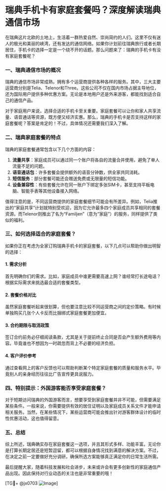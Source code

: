 # 瑞典手机卡有家庭套餐吗？深度解读瑞典通信市场

在瑞典这片北欧的土地上，生活着一群热爱自然、崇尚简约的人们。这里不仅有迷人的极光和美丽的峡湾，还有发达的通信网络。如果你计划前往瑞典旅行或者长期居住，手机卡的选择一定是一个绕不开的话题。那么问题来了：瑞典的手机卡有没有家庭套餐呢？

### 一、瑞典通信市场的概况

瑞典的通信市场非常成熟，拥有多个运营商提供各种各样的服务。其中，三大主要运营商分别是Telia、Telenor和Three。这些公司不仅在国内市场占据主导地位，还为国际用户提供多种优惠方案。无论是本地用户还是外来游客，都能找到适合自己的通信产品。

对于家庭用户来说，选择合适的手机卡至关重要。家庭套餐可以让你和家人共享流量、语音通话等资源，既方便又经济实惠。那么，瑞典的手机卡是否支持这样的家庭套餐呢？答案是肯定的！不过，具体情况还需要我们深入了解。

### 二、瑞典家庭套餐的特点

瑞典的家庭套餐通常包含以下几个方面的内容：

1. **流量共享**：家庭成员可以通过同一个账户将各自的流量合并使用，避免了单人流量不足的问题。
2. **语音通话包**：许多套餐会提供额外的语音分钟数，供全家共同消耗。
3. **短信服务**：部分套餐可能还会赠送免费或无限量的短信功能。
4. **设备兼容性**：有些套餐允许在同一账户下绑定多张SIM卡，甚至支持平板电脑、智能手表等其他设备接入网络。

值得注意的是，不同运营商提供的家庭套餐细节可能会有所差异。例如，Telia推出的“家庭共享”计划就特别受欢迎，因为它允许最多四个家庭成员共享相同的套餐资源。而Telenor则推出了名为“Familjen”（意为“家庭”）的服务，同样提供了类似的福利。

### 三、如何选择适合的家庭套餐？

如果你正在考虑为全家订购瑞典手机卡的家庭套餐，以下几点可以帮助你做出明智的选择：

#### 1. 需求分析
首先明确你们的需求。比如，家庭成员中谁更需要高速上网？谁经常打长途电话？根据实际需求来挑选最合适的套餐类型。

#### 2. 套餐价格对比
虽然家庭套餐听起来很划算，但也要注意比较不同运营商之间的定价策略。有时候单独购买几张个人卡反而比捆绑式家庭套餐更加便宜。

#### 3. 合约期限与取消政策
签订合约前务必仔细阅读条款，尤其是关于提前终止合同是否会产生额外费用等内容。毕竟谁也不想因为一时疏忽而背上不必要的经济负担。

#### 4. 客户评价参考
通过查看网上的客户反馈也可以帮助判断某个特定家庭套餐的质量和服务水平。毕竟别人的亲身经历往往比广告宣传更具说服力。

### 四、特别提示：外国游客能否享受家庭套餐？

对于短期访问瑞典的外国游客而言，想要享受到家庭套餐并非不可能，但需要满足某些条件。一般来说，你需要提供有效的居住证明以及家庭成员关系文件才能申请相关服务。当然，在某些情况下，某些运营商可能会推出针对游客群体设计的临时性优惠活动，这也值得留意。

### 五、总结

综上所述，瑞典确实存在家庭套餐这一选项，并且其形式多样、功能丰富。无论你是打算长期定居还是短暂逗留，都可以根据自身情况找到满意的解决方案。不过，在决定之前一定要做好充分调研，确保所选方案能够真正满足你的日常生活所需。

最后提醒大家，随着科技发展和社会进步，未来或许会有更多创新性的家庭通信产品出现。因此保持对行业动态的关注也是非常重要的哦！

[TG💪+ @jx0703 ![Image](https://github.com/user-attachments/assets/dbca1d08-cadb-493c-b0ec-ad6f7a83f270)]